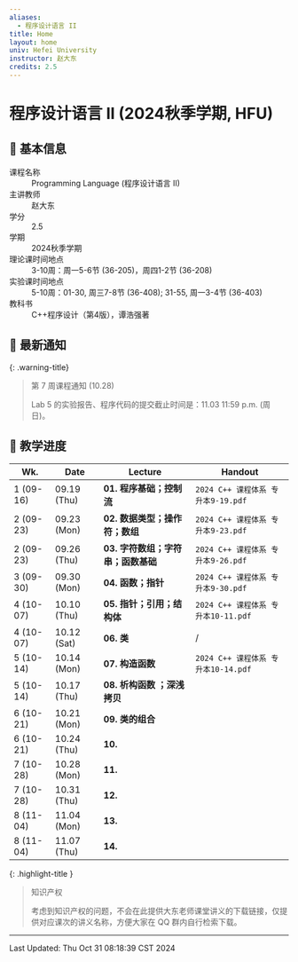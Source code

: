 ```yaml
---
aliases:
  - 程序设计语言 II
title: Home
layout: home
univ: Hefei University
instructor: 赵大东
credits: 2.5
---
```


# 程序设计语言 II (2024秋季学期, HFU)

## 🏫 基本信息

<dl>
  <dt>课程名称</dt>
  <dd>Programming Language (程序设计语言 II)</dd>
  <dt>主讲教师</dt>
  <dd>赵大东</dd>
  <dt>学分</dt>
  <dd>2.5</dd>
  <dt>学期</dt>
  <dd>2024秋季学期</dd>
  <dt>理论课时间地点</dt>
  <dd>3-10周：周一5-6节 (36-205)，周四1-2节 (36-208)</dd>
  <dt>实验课时间地点</dt>
  <dd>5-10周：01-30, 周三7-8节 (36-408); 31-55, 周一3-4节 (36-403)</dd>
  <dt>教科书</dt>
  <dd>C++程序设计（第4版），谭浩强著</dd>
</dl>

## 🔔 最新通知

{: .warning-title}
> 第 7 周课程通知 (10.28)
> 
> Lab 5 的实验报告、程序代码的提交截止时间是：11.03 11:59 p.m. (周日)。

## 📅 教学进度

| Wk.       | Date        | Lecture               | Handout                      |
| --------- | ----------- | --------------------- | ---------------------------- |
| 1 (09-16) | 09.19 (Thu) | **01. 程序基础；控制流**      | `2024 C++ 课程体系 专升本9-19.pdf`  |
| 2 (09-23) | 09.23 (Mon) | **02. 数据类型；操作符；数组**   | `2024 C++ 课程体系 专升本9-23.pdf`  |
| 2 (09-23) | 09.26 (Thu) | **03. 字符数组；字符串；函数基础** | `2024 C++ 课程体系 专升本9-26.pdf`  |
| 3 (09-30) | 09.30 (Mon) | **04. 函数；指针**         | `2024 C++ 课程体系 专升本9-30.pdf`  |
| 4 (10-07) | 10.10 (Thu) | **05. 指针；引用；结构体**     | `2024 C++ 课程体系 专升本10-11.pdf` |
| 4 (10-07) | 10.12 (Sat) | **06. 类**             | /                            |
| 5 (10-14) | 10.14 (Mon) | **07. 构造函数**          | `2024 C++ 课程体系 专升本10-14.pdf` |
| 5 (10-14) | 10.17 (Thu) | **08. 析构函数 ；深浅拷贝**    |                              |
| 6 (10-21) | 10.21 (Mon) | **09. 类的组合**          |                              |
| 6 (10-21) | 10.24 (Thu) | **10.**               |                              |
| 7 (10-28) | 10.28 (Mon) | **11.**               |                              |
| 7 (10-28) | 10.31 (Thu) | **12.**               |                              |
| 8 (11-04) | 11.04 (Mon) | **13.**               |                              |
| 8 (11-04) | 11.07 (Thu) | **14.**               |                              |

{: .highlight-title }
> 知识产权
> 
> 考虑到知识产权的问题，不会在此提供大东老师课堂讲义的下载链接，仅提供对应课次的讲义名称，方便大家在 QQ 群内自行检索下载。

---

Last Updated: Thu Oct 31 08:18:39 CST 2024



